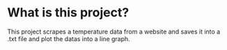 # What is this project?
This project scrapes a temperature data from a website and saves it into a .txt file and plot the datas into a line graph.
